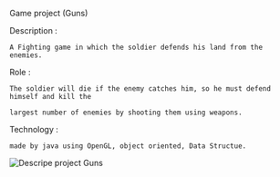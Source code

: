 Game project (Guns)

  Description :
  
    A Fighting game in which the soldier defends his land from the enemies.
    
  Role :
  
    The soldier will die if the enemy catches him, so he must defend himself and kill the
    
    largest number of enemies by shooting them using weapons.
    
  Technology :
  
    made by java using OpenGL, object oriented, Data Structue.
    

![Descripe project Guns](https://user-images.githubusercontent.com/75572519/170826971-63089d0f-3b49-4e00-a463-fb19d02dc568.gif)
